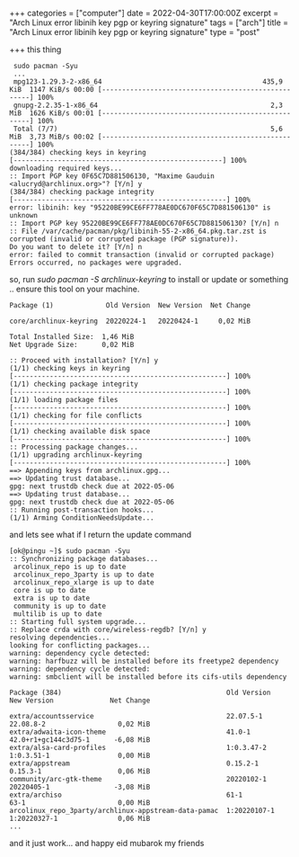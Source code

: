 +++
categories = ["computer"]
date = 2022-04-30T17:00:00Z
excerpt = "Arch Linux error libinih key pgp or keyring signature"
tags = ["arch"]
title = "Arch Linux error libinih key pgp or keyring signature"
type = "post"

+++
this thing

     sudo pacman -Syu
     ...
     mpg123-1.29.3-2-x86_64                                        435,9 KiB  1147 KiB/s 00:00 [----------------------------------------------------] 100%
     gnupg-2.2.35-1-x86_64                                           2,3 MiB  1626 KiB/s 00:01 [----------------------------------------------------] 100%
     Total (7/7)                                                     5,6 MiB  3,73 MiB/s 00:02 [----------------------------------------------------] 100%
    (384/384) checking keys in keyring                                                         [----------------------------------------------------] 100%
    downloading required keys...
    :: Import PGP key 0F65C7D881506130, "Maxime Gauduin <alucryd@archlinux.org>"? [Y/n] y
    (384/384) checking package integrity                                                       [-----------------------------------------------------] 100%
    error: libinih: key "95220BE99CE6FF778AE0DC670F65C7D881506130" is unknown
    :: Import PGP key 95220BE99CE6FF778AE0DC670F65C7D881506130? [Y/n] n
    :: File /var/cache/pacman/pkg/libinih-55-2-x86_64.pkg.tar.zst is corrupted (invalid or corrupted package (PGP signature)).
    Do you want to delete it? [Y/n] n
    error: failed to commit transaction (invalid or corrupted package)
    Errors occurred, no packages were upgraded.

so, run _sudo pacman -S archlinux-keyring_ to install or update or something .. ensure this tool on your machine.

    Package (1)             Old Version  New Version  Net Change
    
    core/archlinux-keyring  20220224-1   20220424-1     0,02 MiB
    
    Total Installed Size:  1,46 MiB
    Net Upgrade Size:      0,02 MiB
    
    :: Proceed with installation? [Y/n] y
    (1/1) checking keys in keyring                                                             [-----------------------------------------------------] 100%
    (1/1) checking package integrity                                                           [-----------------------------------------------------] 100%
    (1/1) loading package files                                                                [-----------------------------------------------------] 100%
    (1/1) checking for file conflicts                                                          [-----------------------------------------------------] 100%
    (1/1) checking available disk space                                                        [-----------------------------------------------------] 100%
    :: Processing package changes...
    (1/1) upgrading archlinux-keyring                                                          [-----------------------------------------------------] 100%
    ==> Appending keys from archlinux.gpg...
    ==> Updating trust database...
    gpg: next trustdb check due at 2022-05-06
    ==> Updating trust database...
    gpg: next trustdb check due at 2022-05-06
    :: Running post-transaction hooks...
    (1/1) Arming ConditionNeedsUpdate...

and lets see what if I return the update command

    [ok@pingu ~]$ sudo pacman -Syu
    :: Synchronizing package databases...
     arcolinux_repo is up to date
     arcolinux_repo_3party is up to date
     arcolinux_repo_xlarge is up to date
     core is up to date
     extra is up to date
     community is up to date
     multilib is up to date
    :: Starting full system upgrade...
    :: Replace crda with core/wireless-regdb? [Y/n] y
    resolving dependencies...
    looking for conflicting packages...
    warning: dependency cycle detected:
    warning: harfbuzz will be installed before its freetype2 dependency
    warning: dependency cycle detected:
    warning: smbclient will be installed before its cifs-utils dependency
    
    Package (384)                                         Old Version              New Version              Net Change
    
    extra/accountsservice                                 22.07.5-1                22.08.8-2                  0,02 MiB
    extra/adwaita-icon-theme                              41.0-1                   42.0+r1+gc144c3d75-1      -6,08 MiB
    extra/alsa-card-profiles                              1:0.3.47-2               1:0.3.51-1                 0,00 MiB
    extra/appstream                                       0.15.2-1                 0.15.3-1                   0,06 MiB
    community/arc-gtk-theme                               20220102-1               20220405-1                -3,08 MiB
    extra/archiso                                         61-1                     63-1                       0,00 MiB
    arcolinux_repo_3party/archlinux-appstream-data-pamac  1:20220107-1             1:20220327-1               0,06 MiB
    ...

and it just work... and happy eid mubarok my friends
